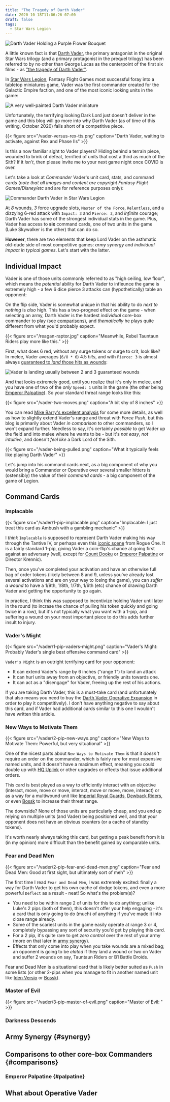 ```yaml
---
title: "The Tragedy of Darth Vader"
date: 2020-10-18T11:06:26-07:00
draft: false
tags:
  - Star Wars Legion
---
```


![Darth Vader Holding a Purple Flower Bouquet](/darth-vader-flowers.jpg)

A little known fact is that [Darth Vader][], the primary antagonist in the
original Star Wars trilogy (and a primary protagonist in the prequel trilogy)
has been referred to by no other than George Lucas as the centerpoint of the
first six films - as ["the tragedy of Darth Vader"][].

[darth vader]: https://en.wikipedia.org/wiki/Darth_Vader
["the tragedy of darth vader"]: https://en.wikipedia.org/wiki/Darth_Vader#cite_note-tragedy-4

In [Star Wars Legion][], Fantasy Flight Games most successful foray into
a tabletop miniatures game, Vader was the first commander created for the
Galactic Empire faction, and one of the most iconic looking units in the game:

![A very well-painted Darth Vader miniature](/darth-vader-legion-mini.jpg)

[star wars legion]: https://www.fantasyflightgames.com/en/products/star-wars-legion/

Unfortunately, the terrifying looking Dark Lord just doesn't deliver in the game
and this blog will go more into why Darth Vader (as of time of this writing,
October 2020) falls short of a competitive piece.

<!--more-->

{{< figure src="/vader-versus-rex-tts.png" caption="Darth Vader, waiting to activate, against Rex and Phase IIs" >}}

Is this a now familiar sight to Vader players? Hiding behind a terrain piece,
wounded to brink of defeat, terrified of units that cost a third as much of the
Sith? If it _isn't_, then please invite me to your next game night once COVID
is over.

Let's take a look at _Commander_ Vader's unit card, stats, and command cards
(_note that all images and content are copyright Fantasy Flight
Games/Disney/etc_ and are for reference purposes only):

![Commander Darth Vader in Star Wars Legion](/darth-vader-unit-card.png)

At _8_ wounds, _3_ force upgrade slots, `Master of the Force`, `Relentless`, and
a dizzying 6-red attack with `Impact: 3` and `Pierce: 3`, and _infinite_
courage; Darth Vader has some of the strongest individual stats in the game.
Plus, Vader has access to **six** command cards, one of two units in the game
(Luke Skywalker is the other) that can do so.

**However**, there are two elements that keep Lord Vader on the asthmatic
old-dude side of most competitive games: _army synergy_ and
_individual impact in typical games_. Let's start with the latter.

## Individual Impact

Vader is one of those units commonly referred to as "high ceiling, low floor",
which means the _potential_ ability for Darth Vader to infleunce the game is
extremely high - a few 6 dice pierce 3 attacks can (hypothetically) table an
opponent:

On the flip side, Vader is somewhat unique in that his ability to do
_next to nothing_ is _also_ high. This has a two-progned effect on the game -
when selecting an army, Darth Vader is the hardest _individual_ core-box
commander to play (see [comparisons](#comparisons)), and _thematically_ he
plays quite different from what you'd probably expect.

{{< figure src="/reagan-raptor.jpg" caption="Meanwhile, Rebel Tauntaun Riders play more like this." >}}

First, what does 6 red, without any surge tokens or surge to crit, look like? In
melee, Vader averages (`6/8 * 6`) 4.5 _hits_, and with `Pierce: 3` is almost
always [guaranteed to _land_ those hits as wounds](https://rollcrits.com/6r/impact:3,pierce:3,surge:blank/?iterations=10000&defenders=standard&randomSeed=wjXnIXhU8I):

![Vader is landing usually between 2 and 3 guaranteed wounds](/vader-doing-wounds.png)

And that looks extremely good, until you realize that it's only in melee, and
you have one of two of the _only_ `Speed: 1` units in the game (the other being
[Emperor Palpatine](#palpatine)). So your standard threat range looks like this:

{{< figure src="/vader-two-moves.png" caption="A bit shy of 8 inches" >}}

You can read [Mike Barry's excellent analysis](https://thefifthtrooper.com/darth-vader-dark-lord-of-the-sith/)
for some more details, as well as how to slightly extend Vader's range and
threat with _Force Push_, but this blog is primarily about Vader _in comparison_
to other commanders, so I won't expand further. Needless to say, it's certainly
_possible_ to get Vader up the field and into melee where he wants to be - but
it's _not easy_, _not intuitive_, and doesn't _feel like_ a Dark Lord of the
Sith.

{{< figure src="/vader-being-pulled.png" caption="What it typically feels like playing Darth Vader" >}}

Let's jump into his command cards next, as a big component of why you would
bring a Commander or Operative over several smaller hitters is (ostensibly) the
value of their _command cards_ - a big component of the game of Legion.

## Command Cards

### Implacable

{{< figure src="/vader/1-pip-implacable.png" caption="Implacable: I just treat this card as Ambush with a gambling mechanic" >}}

I _think_ `Implacable` is supposed to represent Darth Vader making his way
through the Tantive IV, or perhaps even this
[iconic scene](https://www.youtube.com/watch?v=wxL8bVJhXCM) from Rogue One. It
is a fairly standard 1-pip, giving Vader a coin-flip's chance at going first
against an adversary (well, except for [Count Dooku](#dooku) or
[Emperor Palpatine](#palpatine) or Director Krennic).

Then, once you've completed your activation and have an otherwise full bag of
order tokens (likely between 8 and 9, unless you've already lost several
activations and are on your way to losing the game), you can _suffer a wound_
to have a 1/9th, 1/8th, 1/7th, 1/6th (etc) chance of drawing Darth Vader and
getting the opportunity to go again.

In practice, I think this was supposed to incentivize holding Vader until later
in the round (to incrase the chance of pulling his token quickly and going twice
in a row), but it's not typically what you want with a 1-pip, and suffering a
wound on your most important piece to do this adds further insult to injury.

### Vader's Might

{{< figure src="/vader/1-pip-vaders-might.png" caption="Vader's Might: Probably Vader's single best offensive command card" >}}

`Vader's Might` is an outright terrifying card for your opponent:

- It can extend Vader's range by 6 inches ("range 1") to land an attack
- It can hurl units away from an objective, or friendly units towards one.
- It can act as a "disengage" for Vader, freeing up the rest of his actions.

If you are taking Darth Vader, this is a must-take card (and unfortunately that
also means you need to buy the [Darth Vader Operative Expansion][] in order to
play it competitively). I don't have anything negative to say about this card,
and if Vader had additional cards similar to this one I wouldn't have written
this article.

[darth vader operative expansion]: https://www.fantasyflightgames.com/en/products/star-wars-legion/products/darth-vader-operative-expansion/

### New Ways to Motivate Them

{{< figure src="/vader/2-pip-new-ways.png" caption="New Ways to Motivate Them: Powerful, but very situational" >}}

One of the nicest parts about `New Ways to Motivate Them` is that it _doesn't_
require an order on the commander, which is fairly rare for most expensive named
units, and it doesn't have a maximum effect, meaning you could double up with
[HQ Uplink][] or other upgrades or effects that issue additional orders.

This card is best played as a way to efficiently interact with an objective
(interact, move, move or move, interact, move or move, move, interact) or as a
way for a multiwound unit like [Imperial Royal Guards][], [Dewback Riders][],
or even [Bossk][] to increase their threat range.

The downside? None of those units are particularly cheap, and you end up relying
on multiple units (and Vader) being positioned well, and that your opponent does
not have an obvious counters (or a cache of standby tokens).

It's worth nearly always taking this card, but getting a peak benefit from it is
(in my opinion) more difficult than the benefit gained by comparable units.

[hq uplink]: https://starwarslegion.fandom.com/wiki/HQ_Uplink
[imperial royal guards]: https://starwarslegion.fandom.com/wiki/Imperial_Royal_Guards
[dewback riders]: https://starwarslegion.fandom.com/wiki/Dewback_Rider
[bossk]: https://starwarslegion.fandom.com/wiki/Bossk

### Fear and Dead Men

{{< figure src="/vader/2-pip-fear-and-dead-men.png" caption="Fear and Dead Men: Good at first sight, but ultimately sort of meh" >}}

The first time I read `Fear and Dead Men`, I was extremely excited: finally a
way for Darth Vader to get his own cache of dodge tokens, and even a more
powerful `Deflect` as a result - neat! So what's the problem(s)?

- You need to be within range 2 of units for this to do anything; unlike Luke's
  2 pips (both of them), this doesn't offer your help engaging - it's a card
  that is only going to do (much) of anything if you've made it into close
  range already.
- Some of the scariest units in the game easily operate at range 3 or 4,
  completely bypassing any sort of security you'd get by playing this card.
- For a 2 pip, it's quite rare to get _zero control_ over the rest of your
  army (more on that later in [army synergy](#synergy)).
- Effects that only come into play when you take wounds are a mixed bag; an
  opponent is going to be _elated_ if they land a wound or two on Vader and
  suffer 2 wounds on say, Tauntaun Riders or B1 Battle Droids.

Fear and Dead Men is a situational card that is likely better suited as `Push`
in some lists (or other 2-pips when you manage to fit in another named unit
like [Iden Versio][] or [Bossk][]).

[iden versio]: https://starwarslegion.fandom.com/wiki/Iden_Versio

### Master of Evil

{{< figure src="/vader/3-pip-master-of-evil.png" caption="Master of Evil: " >}}

### Darkness Descends

## Army Synergy {#synergy}

## Comparisons to other core-box Commanders {#comparisons}

### Emperor Palpatine {#palpatine}

## What about Operative Vader
